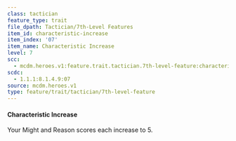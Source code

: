 ```yaml
---
class: tactician
feature_type: trait
file_dpath: Tactician/7th-Level Features
item_id: characteristic-increase
item_index: '07'
item_name: Characteristic Increase
level: 7
scc:
  - mcdm.heroes.v1:feature.trait.tactician.7th-level-feature:characteristic-increase
scdc:
  - 1.1.1:8.1.4.9:07
source: mcdm.heroes.v1
type: feature/trait/tactician/7th-level-feature
---
```


#### Characteristic Increase

Your Might and Reason scores each increase to 5.
